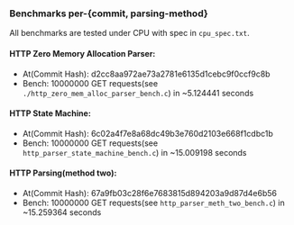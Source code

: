 ### Benchmarks per-{commit, parsing-method}
All benchmarks are tested under CPU with spec in `cpu_spec.txt`.
#### HTTP Zero Memory Allocation Parser:
- At(Commit Hash): d2cc8aa972ae73a2781e6135d1cebc9f0ccf9c8b
- Bench: 10000000 GET requests(see `./http_zero_mem_alloc_parser_bench.c`) in ~5.124441 seconds
#### HTTP State Machine:
- At(Commit Hash): 6c02a4f7e8a68dc49b3e760d2103e668f1cdbc1b
- Bench: 10000000 GET requests(see `http_parser_state_machine_bench.c`) in ~15.009198 seconds
#### HTTP Parsing(method two):
- At(Commit Hash): 67a9fb03c28f6e7683815d894203a9d87d4e6b56
- Bench: 10000000 GET requests(see `http_parser_meth_two_bench.c`) in ~15.259364 seconds
